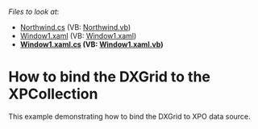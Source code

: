 <!-- default file list -->
*Files to look at*:

* [Northwind.cs](./CS/Q265259/Northwind.cs) (VB: [Northwind.vb](./VB/Q265259/Northwind.vb))
* [Window1.xaml](./CS/Q265259/Window1.xaml) (VB: [Window1.xaml](./VB/Q265259/Window1.xaml))
* **[Window1.xaml.cs](./CS/Q265259/Window1.xaml.cs) (VB: [Window1.xaml.vb](./VB/Q265259/Window1.xaml.vb))**
<!-- default file list end -->
# How to bind the DXGrid to the XPCollection


<p>This example demonstrating how to bind the DXGrid to XPO data source.</p>

<br/>


